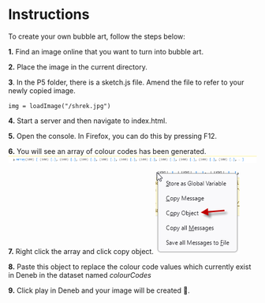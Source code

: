 # Instructions

To create your own bubble art, follow the steps below:

**1.** Find an image online that you want to turn into bubble art.

**2.** Place the image in the current directory.

**3**. In the P5 folder, there is a sketch.js file. Amend the file to refer to your newly copied image.

```
img = loadImage("/shrek.jpg")
```

**4.** Start a server and then navigate to index.html.

**5.** Open the console. In Firefox, you can do this by pressing F12.

**6.** You will see an array of colour codes has been generated.
![](https://github.com/PBI-David/Deneb-Showcase/blob/main/Mario%20Bubble%20Art/1.png)

**7.** Right click the array and click copy object.
![](https://github.com/PBI-David/Deneb-Showcase/blob/main/Mario%20Bubble%20Art/2.png)

**8.** Paste this object to replace the colour code values which currently exist in Deneb in the dataset named _colourCodes_

**9.** Click play in Deneb and your image will be created 🚀.
